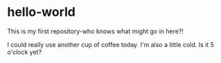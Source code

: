 # hello-world
This is my first repository-who knows what might go in here?!

I could really use another cup of coffee today. I'm also a little cold. Is it 5 o'clock yet? 
